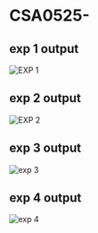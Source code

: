# CSA0525-
## exp 1 output
![EXP 1](https://user-images.githubusercontent.com/114907900/194224123-73f2960c-3a82-46a1-a0ca-2c767c220b6a.png)

## exp 2 output
![EXP 2](https://user-images.githubusercontent.com/114907900/194224215-a0763829-a5c1-46a4-9d0f-8ab4c49f7991.png)

## exp 3 output
![exp 3](https://user-images.githubusercontent.com/114907900/194224293-b5def53f-631a-491f-95a9-36f7386fad41.png)

## exp 4 output
![exp 4](https://user-images.githubusercontent.com/114907900/194224346-1d40a086-d4e2-4967-84c0-b39252d81c49.png)
